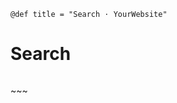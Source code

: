     @def title = "Search ⋅ YourWebsite"

# Search
~~~<span id="resultCount"></span>~~~

~~~
<div id="searchResults"></div>
~~~